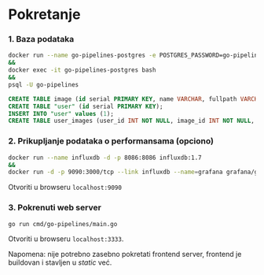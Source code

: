 # Pokretanje
### 1. Baza podataka

```bash
docker run --name go-pipelines-postgres -e POSTGRES_PASSWORD=go-pipelines -e POSTGRES_USER=go-pipelines -e POSTGRES_DB=go-pipelines -d -p 5432:5432 postgres
&&
docker exec -it go-pipelines-postgres bash
&&
psql -U go-pipelines
```

```sql
CREATE TABLE image (id serial PRIMARY KEY, name VARCHAR, fullpath VARCHAR, thumbnailpath VARCHAR, resolution_x INT, resolution_y INT);
CREATE TABLE "user" (id serial PRIMARY KEY);
INSERT INTO "user" values (1);
CREATE TABLE user_images (user_id INT NOT NULL, image_id INT NOT NULL, PRIMARY KEY (user_id, image_id), FOREIGN KEY (user_id) REFERENCES "user"(id), FOREIGN KEY (image_id) REFERENCES image(id));
```

### 2. Prikupljanje podataka o performansama (opciono)

```bash
docker run --name influxdb -d -p 8086:8086 influxdb:1.7
&&
docker run -d -p 9090:3000/tcp --link influxdb --name=grafana grafana/grafana:4.1.0
```
Otvoriti u browseru `localhost:9090`

### 3. Pokrenuti web server

```bash
go run cmd/go-pipelines/main.go
```

Otvoriti u browseru `localhost:3333`. 

Napomena: nije potrebno zasebno pokretati frontend server, frontend je buildovan i stavljen 
u *static* već.
